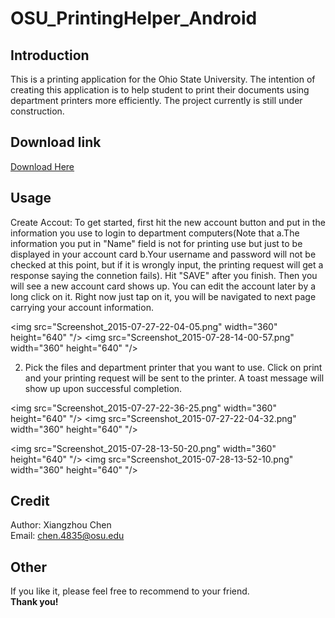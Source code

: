 # OSU_PrintingHelper_Android 

## Introduction
This is a printing application for the Ohio State University.
The intention of creating this application is to help student to 
print their documents using department printers more efficiently. 
The project currently is still under construction.

## Download link

[Download Here](https://play.google.com/store/apps/details?id=com.chen.OSU_Printing_Helper&hl=en)

## Usage

Create Accout: To get started, first hit the new account button and put in the information you use to login to department computers(Note that a.The information you put in "Name" field is not for printing use but just to be displayed in your account card b.Your username and password will not be checked at this point, but if it is wrongly input, the printing request will get a response saying the connetion fails). Hit "SAVE" after you finish. Then you will see a new account card shows up. 
You can edit the account later by a long click on it. Right now just tap on it, you will be navigated to next page carrying your account information. 

<img src="Screenshot_2015-07-27-22-04-05.png" width="360" height="640" "/>
<img src="Screenshot_2015-07-28-14-00-57.png" width="360" height="640" "/> 

2. Pick the files and department printer that you want to use. Click on print and your printing request will be sent to the printer. A toast message will show up upon successful completion.

<img src="Screenshot_2015-07-27-22-36-25.png" width="360" height="640" "/>
<img src="Screenshot_2015-07-27-22-04-32.png" width="360" height="640" "/>


<img src="Screenshot_2015-07-28-13-50-20.png" width="360" height="640" "/>
<img src="Screenshot_2015-07-28-13-52-10.png" width="360" height="640" "/>

## Credit
Author: Xiangzhou Chen <br/>
Email: chen.4835@osu.edu <br/>

## Other
If you like it, please feel free to recommend to your friend. </br>
**Thank you!**
